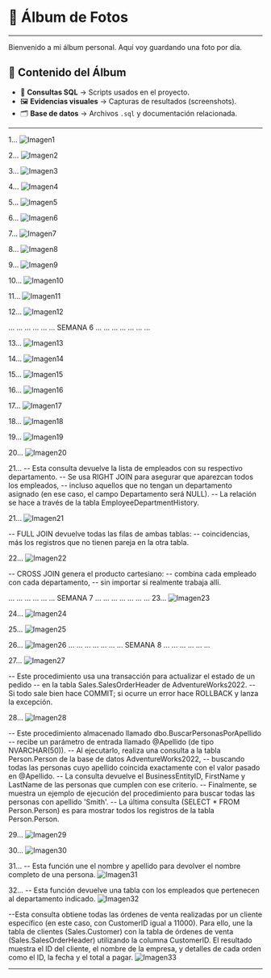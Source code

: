 # 📸 Álbum de Fotos
----------------------------------------------------------------------------
Bienvenido a mi álbum personal. Aquí voy guardando una foto por día.

## 📂 Contenido del Álbum
- 📑 **Consultas SQL** → Scripts usados en el proyecto.  
- 🖼️ **Evidencias visuales** → Capturas de resultados (screenshots).  
- 🗂️ **Base de datos** → Archivos `.sql` y documentación relacionada.
 
----------------------------------------------------------------------------
1...
![Imagen1](Imagen1.png)

2...
![Imagen2](Imagen2.png)

3...
![Imagen3](Imagen3.png)

4...
![Imagen4](Imagen4.png)

5...
![Imagen5](Imagen5.png)

6...
![Imagen6](Imagen6.png)

7...
![Imagen7](Imagen7.png)

8...
![Imagen8](Imagen8.png)

9...
![Imagen9](Imagen9.png)    

10...
![Imagen10](Imagen10.png)    

11...
![Imagen11](Imagen11.png)    

12...
![Imagen12](Imagen12.png)

...
...
...
...
...
...
SEMANA 6
...
...
...
...
...
...
...

13...
![Imagen13](Imagen13.png)

14...
![Imagen14](Imagen14.png)

15...
![Imagen15](Imagen15.png)

16...
![Imagen16](Imagen16.png)

17...
![Imagen17](Imagen17.png)

18...
![Imagen18](Imagen18.png)

19...
![Imagen19](Imagen19.png)

20...
![Imagen20](Imagen20.png)

21...
-- Esta consulta devuelve la lista de empleados con su respectivo departamento.
-- Se usa RIGHT JOIN para asegurar que aparezcan todos los empleados,
-- incluso aquellos que no tengan un departamento asignado (en ese caso, el campo Departamento será NULL).
-- La relación se hace a través de la tabla EmployeeDepartmentHistory.

21...
![Imagen21](Imagen21.png)

-- FULL JOIN devuelve todas las filas de ambas tablas:
-- coincidencias, más los registros que no tienen pareja en la otra tabla.

22...
![Imagen22](Imagen22.png)

-- CROSS JOIN genera el producto cartesiano:
-- combina cada empleado con cada departamento,
-- sin importar si realmente trabaja allí.

...
...
...
...
...
...
SEMANA 7
...
...
...
...
...
...
...
23...
![Imagen23](Imagen23.png)

24...
![Imagen24](Imagen24.png)

25...
![Imagen25](Imagen25.png)

26...
![Imagen26](Imagen26.png)
...
...
...
...
...
...
...
SEMANA 8
...
...
...
...
...
...  

27...
![Imagen27](Imagen27.png)

-- Este procedimiento usa una transacción para actualizar el estado de un pedido 
-- en la tabla Sales.SalesOrderHeader de AdventureWorks2022. 
-- Si todo sale bien hace COMMIT; si ocurre un error hace ROLLBACK y lanza la excepción.

28...
![Imagen28](Imagen28.png)

-- Este procedimiento almacenado llamado dbo.BuscarPersonasPorApellido
-- recibe un parámetro de entrada llamado @Apellido (de tipo NVARCHAR(50)).
-- Al ejecutarlo, realiza una consulta a la tabla Person.Person de la base de datos AdventureWorks2022,
-- buscando todas las personas cuyo apellido coincida exactamente con el valor pasado en @Apellido.
-- La consulta devuelve el BusinessEntityID, FirstName y LastName de las personas que cumplen con ese criterio.
-- Finalmente, se muestra un ejemplo de ejecución del procedimiento para buscar todas las personas con apellido 'Smith'.
-- La última consulta (SELECT * FROM Person.Person) es para mostrar todos los registros de la tabla Person.Person.

29...
![Imagen29](Imagen29.png)

30...
![Imagen30](Imagen30.png)

31...
-- Esta función une el nombre y apellido para devolver el nombre completo de una persona.
![Imagen31](Imagen31.png)

32...
-- Esta función devuelve una tabla con los empleados que pertenecen al departamento indicado.
![Imagen32](Imagen32.png)


--Esta consulta obtiene todas las órdenes de venta realizadas por un cliente específico (en este caso, con CustomerID igual a 11000). Para ello, une la tabla de clientes (Sales.Customer) con la tabla de órdenes de venta (Sales.SalesOrderHeader) utilizando la columna CustomerID. El resultado muestra el ID del cliente, el nombre de la empresa, y detalles de cada orden como el ID, la fecha y el total a pagar.
![Imagen33](Imagen33.png)

----------------------------------------------------------------------------
